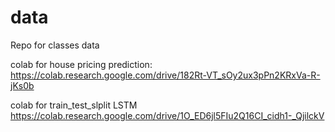 # data
Repo for classes data

colab for house pricing prediction: https://colab.research.google.com/drive/182Rt-VT_sOy2ux3pPn2KRxVa-R-jKs0b

colab for train_test_slplit LSTM https://colab.research.google.com/drive/1O_ED6jl5FIu2Q16CI_cidh1-_QjilckV
